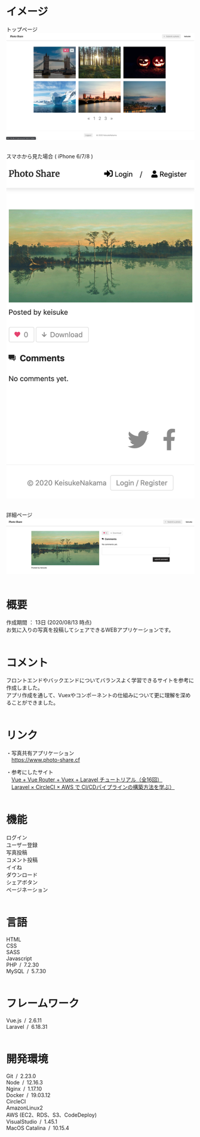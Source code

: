 # イメージ
トップページ<br>
![photo-share-top.png](./public/photo-share-top.png)<br><br>

スマホから見た場合 ( iPhone 6/7/8 )<br>
![photo-share-responsive.png](./public/photo-share-responsive.png)<br><br>

詳細ページ<br>
![photo-share-detail.png](./public/photo-share-detail.png)<br><br>

# 概要
作成期間&nbsp;：&nbsp;13日&nbsp;(2020/08/13 時点)<br>
お気に入りの写真を投稿してシェアできるWEBアプリケーションです。<br><br>

# コメント
フロントエンドやバックエンドについてバランスよく学習できるサイトを参考に作成しました。<br>
アプリ作成を通して、Vuexやコンポーネントの仕組みについて更に理解を深めることができました。<br><br>

# リンク
・写真共有アプリケーション<br>
&emsp;<https://www.photo-share.cf>

・参考にしたサイト<br>
&emsp;[Vue + Vue Router + Vuex + Laravel チュートリアル（全16回）](https://qiita.com/MasahiroHarada/items/2597bd6973a45f92e1e8)<br>
&emsp;[Laravel × CircleCI × AWS で CI/CDパイプラインの構築方法を学ぶ）](https://www.techpit.jp/courses/78)<br><br>

# 機能
ログイン<br>
ユーザー登録<br>
写真投稿<br>
コメント投稿<br>
イイね<br>
ダウンロード<br>
シェアボタン<br>
ページネーション<br><br>

# 言語
HTML<br>
CSS<br>
SASS<br>
Javascript<br>
PHP&ensp;/&ensp;7.2.30<br>
MySQL&ensp;/&ensp;5.7.30<br><br>

# フレームワーク
Vue.js&ensp;/&ensp;2.6.11<br>
Laravel&ensp;/&ensp;6.18.31<br><br>

# 開発環境
Git&ensp;/&ensp;2.23.0<br>
Node&ensp;/&ensp;12.16.3<br>
Nginx&ensp;/&ensp;1.17.10<br>
Docker&ensp;/&ensp;19.03.12<br>
CircleCI<br>
AmazonLinux2<br>
AWS&nbsp;(EC2、RDS、S3、CodeDeploy)<br>
VisualStudio&ensp;/&ensp;1.45.1<br>
MacOS Catalina&ensp;/&ensp;10.15.4